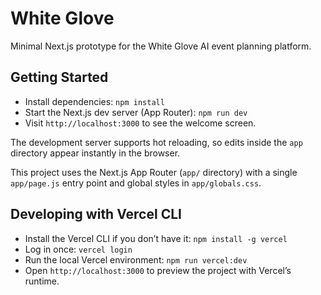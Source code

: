 # White Glove

Minimal Next.js prototype for the White Glove AI event planning platform.

## Getting Started

- Install dependencies: `npm install`
- Start the Next.js dev server (App Router): `npm run dev`
- Visit `http://localhost:3000` to see the welcome screen.

The development server supports hot reloading, so edits inside the `app` directory appear instantly in the browser.

This project uses the Next.js App Router (`app/` directory) with a single `app/page.js` entry point and global styles in `app/globals.css`.

## Developing with Vercel CLI

- Install the Vercel CLI if you don’t have it: `npm install -g vercel`
- Log in once: `vercel login`
- Run the local Vercel environment: `npm run vercel:dev`
- Open `http://localhost:3000` to preview the project with Vercel’s runtime.

